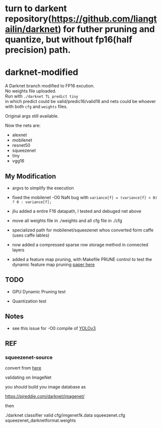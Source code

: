 # turn to darkent repository(https://github.com/liangtailin/darknet) for futher pruning and quantize, but without fp16(half precision) path.
# darknet-modified  
A Darknet branch modified to FP16 excution.  
No weights file uploaded.  
Run with `./darknet TL predict tiny`  
in which predict could be valid/predic16/valid16 and nets could be whoever with both `cfg` and `weights` files.  

Original args still available.

Now the nets are:
- alexnet
- mobilenet
- resnet50
- squeezenet
- tiny
- vgg16

## My Modification

- argvs to simplify the execution

- fixed the mobilenet -O0 NaN bug with `variance[f] = (variance[f] < 0) ? 0 : variance[f];`

- jliu added a entire F16 datapath, I tested and debuged net above

- move all weights file in ./weights and all cfg file in ./cfg

- specialized path for mobilenet/squeezenet whos converted form caffe (uses caffe lables)

- now added a compressed sparse row storage method in connected layers

- added a feature map pruning, with Makefile PRUNE control to test the dynamic feature map pruning [paper here](https://arxiv.org/abs/1812.09922)

## TODO

- GPU Dynamic Pruning test

- Quantization test

## Notes

- see this issue for -O0 compile of [YOLOv3](https://github.com/pjreddie/darknet/issues/170#issuecomment-435501658)
## REF

### squeezenet-source
convert from [here](https://github.com/DeepScale/SqueezeNet/tree/master/SqueezeNet_v1.1)

validating on ImageNet 

you should build you image database as 

https://pjreddie.com/darknet/imagenet/

then 

./darknet classifier valid cfg/imgenet1k.data squeezenet.cfg  squeezenet_darknetformat.weights
